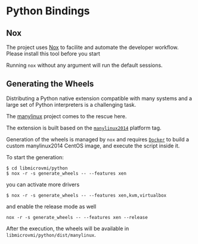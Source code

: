 # Python Bindings

## Nox

The project uses [Nox](https://nox.thea.codes/en/stable/) to facilite and automate the developer workflow.
Please install this tool before you start

Running `nox` without any argument will run the default sessions.

## Generating the Wheels

Distributing a Python native extension compatible with many systems and a large set of Python interpreters is a challenging task.

The [manylinux](https://github.com/pypa/manylinux) project comes to the rescue here.

The extension is built based on the [`manylinux2014`](https://www.python.org/dev/peps/pep-0599/) platform tag.

Generation of the wheels is managed by `nox` and requires [`Docker`](https://www.docker.com/) to build a custom manylinux2014 CentOS image, and
execute the script inside it.

To start the generation:

~~~
$ cd libmicrovmi/python
$ nox -r -s generate_wheels -- --features xen
~~~

you can activate more drivers

~~~
$ nox -r -s generate_wheels -- --features xen,kvm,virtualbox
~~~

and enable the release mode as well

~~~
nox -r -s generate_wheels -- --features xen --release
~~~

After the execution, the wheels will be available in `libmicrovmi/python/dist/manylinux`.



